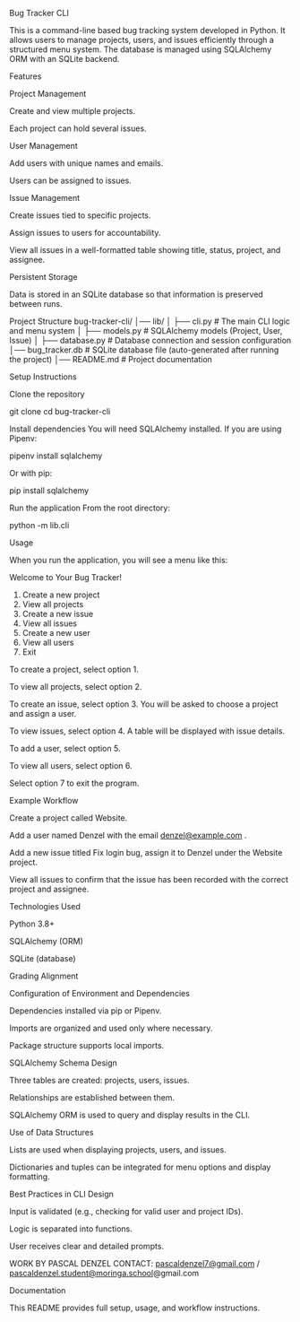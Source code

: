 Bug Tracker CLI

This is a command-line based bug tracking system developed in Python.
It allows users to manage projects, users, and issues efficiently through a structured menu system.
The database is managed using SQLAlchemy ORM with an SQLite backend.

Features

Project Management

Create and view multiple projects.

Each project can hold several issues.

User Management

Add users with unique names and emails.

Users can be assigned to issues.

Issue Management

Create issues tied to specific projects.

Assign issues to users for accountability.

View all issues in a well-formatted table showing title, status, project, and assignee.

Persistent Storage

Data is stored in an SQLite database so that information is preserved between runs.

Project Structure
bug-tracker-cli/
│── lib/
│   ├── cli.py         # The main CLI logic and menu system
│   ├── models.py      # SQLAlchemy models (Project, User, Issue)
│   ├── database.py    # Database connection and session configuration
│── bug_tracker.db     # SQLite database file (auto-generated after running the project)
│── README.md          # Project documentation

Setup Instructions

Clone the repository

git clone <your-repo-url>
cd bug-tracker-cli


Install dependencies
You will need SQLAlchemy installed. If you are using Pipenv:

pipenv install sqlalchemy


Or with pip:

pip install sqlalchemy


Run the application
From the root directory:

python -m lib.cli

Usage

When you run the application, you will see a menu like this:

Welcome to Your Bug Tracker!
1. Create a new project
2. View all projects
3. Create a new issue
4. View all issues
5. Create a new user
6. View all users
7. Exit


To create a project, select option 1.

To view all projects, select option 2.

To create an issue, select option 3. You will be asked to choose a project and assign a user.

To view issues, select option 4. A table will be displayed with issue details.

To add a user, select option 5.

To view all users, select option 6.

Select option 7 to exit the program.

Example Workflow

Create a project called Website.

Add a user named Denzel with the email denzel@example.com
.

Add a new issue titled Fix login bug, assign it to Denzel under the Website project.

View all issues to confirm that the issue has been recorded with the correct project and assignee.

Technologies Used

Python 3.8+

SQLAlchemy (ORM)

SQLite (database)

Grading Alignment

Configuration of Environment and Dependencies

Dependencies installed via pip or Pipenv.

Imports are organized and used only where necessary.

Package structure supports local imports.

SQLAlchemy Schema Design

Three tables are created: projects, users, issues.

Relationships are established between them.

SQLAlchemy ORM is used to query and display results in the CLI.

Use of Data Structures

Lists are used when displaying projects, users, and issues.

Dictionaries and tuples can be integrated for menu options and display formatting.

Best Practices in CLI Design

Input is validated (e.g., checking for valid user and project IDs).

Logic is separated into functions.

User receives clear and detailed prompts.

WORK BY PASCAL DENZEL
CONTACT: pascaldenzel7@gmail.com / pascaldenzel.student@moringa.school@gmail.com

Documentation

This README provides full setup, usage, and workflow instructions.
